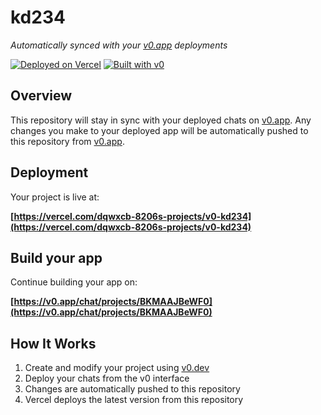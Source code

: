 # kd234

*Automatically synced with your [v0.app](https://v0.app) deployments*

[![Deployed on Vercel](https://img.shields.io/badge/Deployed%20on-Vercel-black?style=for-the-badge&logo=vercel)](https://vercel.com/dqwxcb-8206s-projects/v0-kd234)
[![Built with v0](https://img.shields.io/badge/Built%20with-v0.app-black?style=for-the-badge)](https://v0.app/chat/projects/BKMAAJBeWF0)

## Overview

This repository will stay in sync with your deployed chats on [v0.app](https://v0.app).
Any changes you make to your deployed app will be automatically pushed to this repository from [v0.app](https://v0.app).

## Deployment

Your project is live at:

**[https://vercel.com/dqwxcb-8206s-projects/v0-kd234](https://vercel.com/dqwxcb-8206s-projects/v0-kd234)**

## Build your app

Continue building your app on:

**[https://v0.app/chat/projects/BKMAAJBeWF0](https://v0.app/chat/projects/BKMAAJBeWF0)**

## How It Works

1. Create and modify your project using [v0.dev](https://v0.dev)
2. Deploy your chats from the v0 interface
3. Changes are automatically pushed to this repository
4. Vercel deploys the latest version from this repository
